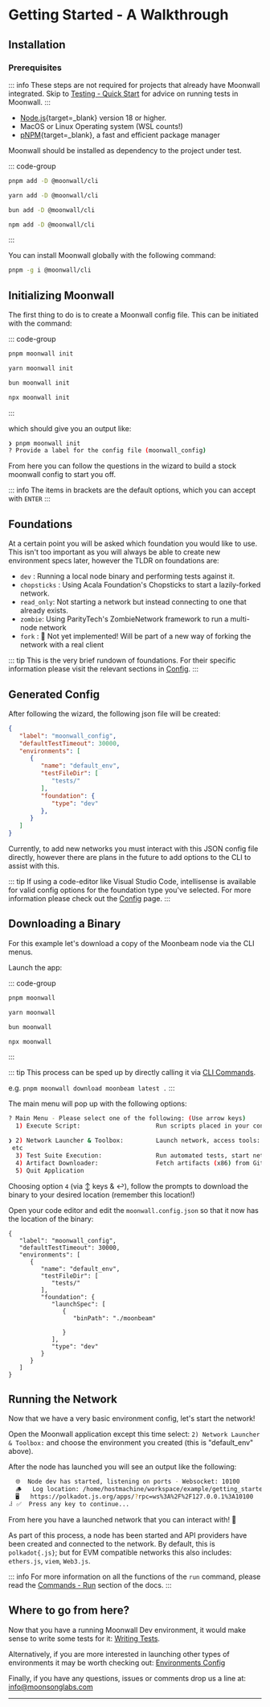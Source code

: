 # Getting Started - A Walkthrough

## Installation

### Prerequisites

::: info
These steps are not required for projects that already have Moonwall integrated. 
Skip to [Testing - Quick Start](../test/quick-start) for advice on running tests in Moonwall.
:::

- [Node.js](https://nodejs.org/){target=_blank} version 18 or higher.
- MacOS or Linux Operating system (WSL counts!)
- [pNPM](https://pnpm.io/){target=_blank}, a fast and efficient package manager

Moonwall should be installed as dependency to the project under test.

::: code-group

```sh [pnpm]
pnpm add -D @moonwall/cli
```

```sh [yarn]
yarn add -D @moonwall/cli
```

```sh [bun]
bun add -D @moonwall/cli
```

```sh [npm]
npm add -D @moonwall/cli
```

:::

You can install Moonwall globally with the following command: 

```sh
pnpm -g i @moonwall/cli
```

## Initializing Moonwall

The first thing to do is to create a Moonwall config file. This can be initiated with the command:

::: code-group

```sh [pnpm]
pnpm moonwall init
```

```sh [yarn]
yarn moonwall init
```

```sh [bun]
bun moonwall init
```

```sh [npm]
npx moonwall init
```

:::

which should give you an output like:

```sh
❯ pnpm moonwall init
? Provide a label for the config file (moonwall_config) 
```

From here you can follow the questions in the wizard to build a stock moonwall config to start you off.

::: info
The items in brackets are the default options, which you can accept with `ENTER`
:::

## Foundations

At a certain point you will be asked which foundation you would like to use.
This isn't too important as you will always be able to create new environment specs later, however the TLDR on foundations are:

- `dev` : Running a local node binary and performing tests against it.
- `chopsticks` : Using Acala Foundation's Chopsticks to start a lazily-forked network.
- `read_only`: Not starting a network but instead connecting to one that already exists.
- `zombie`: Using ParityTech's ZombieNetwork framework to run a multi-node network
- `fork` : 🚧 Not yet implemented! Will be part of a new way of forking the network with a real client

::: tip
This is the very brief rundown of foundations. For their specific information please visit the relevant sections in [Config](/guide/intro/foundations).
:::

## Generated Config

After following the wizard, the following json file will be created:

```json
{
   "label": "moonwall_config",
   "defaultTestTimeout": 30000,
   "environments": [
      {
         "name": "default_env",
         "testFileDir": [
            "tests/"
         ],
         "foundation": {
            "type": "dev"
         },
      }
   ]
}      
```

Currently, to add new networks you must interact with this JSON config file directly, however there are plans in the future to add options to the CLI to assist with this.

::: tip
If using a code-editor like Visual Studio Code, intellisense is available for valid config options for the foundation type you've selected. For more information please check out the [Config](../../config/environment) page.
:::

## Downloading a Binary

For this example let's download a copy of the Moonbeam node via the CLI menus.

Launch the app:

::: code-group

```sh [pnpm]
pnpm moonwall
```

```sh [yarn]
yarn moonwall
```

```sh [bun]
bun moonwall
```

```sh [npm]
npx moonwall
```

:::

::: tip
This process can be sped up by directly calling it via [CLI Commands](../cmd/cli).

e.g. `pnpm moonwall download moonbeam latest .`
:::

The main menu will pop up with the following options:

```sh
? Main Menu - Please select one of the following: (Use arrow keys)
  1) Execute Script:                     Run scripts placed in your config defined script directory

❯ 2) Network Launcher & Toolbox:         Launch network, access tools: tail logs, interactive tests
 etc
  3) Test Suite Execution:               Run automated tests, start network if needed
  4) Artifact Downloader:                Fetch artifacts (x86) from GitHub repos
  5) Quit Application
```

Choosing option `4` (via ↕️ keys & ↩️), follow the prompts to download the binary to your desired location (remember this location!)

Open your code editor and edit the `moonwall.config.json` so that it now has the location of the binary:

```json{12-16}
{
   "label": "moonwall_config",
   "defaultTestTimeout": 30000,
   "environments": [
      {
         "name": "default_env",
         "testFileDir": [
            "tests/"
         ],
         "foundation": {
            "launchSpec": [
               {
                  "binPath": "./moonbeam"
                
               }
            ],
            "type": "dev"
         }
      }
   ]
}
```

## Running the Network

Now that we have a very basic environment config, let's start the network!

Open the Moonwall application except this time select: `2) Network Launcher & Toolbox:` and choose the environment you created (this is "default_env" above).

After the node has launched you will see an output like the following:

```sh
  🌐  Node dev has started, listening on ports - Websocket: 10100
  🪵   Log location: /home/hostmachine/workspace/example/getting_started/tmp/node_logs/moonbeam_node_10100_191625.log
  🖥️   https://polkadot.js.org/apps/?rpc=ws%3A%2F%2F127.0.0.1%3A10100
⠼ ✅  Press any key to continue...
```

From here you have a launched network that you can interact with! 🚀

As part of this process, a node has been started and API providers have been created and connected to the network. 
By default, this is `polkadot{.js}`; but for EVM compatible networks this also includes:  `ethers.js`, `viem`, `Web3.js`.

::: info
For more information on all the functions of the `run` command, please read the [Commands - Run](../cmd/run) section of the docs.
:::

## Where to go from here?

Now that you have a running Moonwall Dev environment, it would make sense to write some tests for it: [Writing Tests](../write/quick-start). 

Alternatively, if you are more interested in launching other types of environments it may be worth checking out:
[Environments Config](../../config/environment.md)

Finally, if you have any questions, issues or comments drop us a line at:
[info@moonsonglabs.com](mailto:info@moonsonglabs.com)

---
